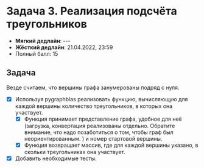 # Задача 3. Реализация подсчёта треугольников

* **Мягкий дедлайн**: ---
* **Жёсткий дедлайн**: 21.04.2022, 23:59
* Полный балл: 15

## Задача

Везде считаем, что вершины графа занумерованы подряд с нуля.

- [x] Используя pygraphblas реализовать функцию, вычисляющую для каждой вершины количество треугольников, в которых она участвует.
  - [x] Функция принимает представление графа, удобное для неё (загрузка, конвертация реализованы отдельно. Обратите внимание, что надо позаботиться о том, чтобы граф был неориентированным. ) и номер стартовой вершины.
  - [x] Функция возвращает массив, где для каждой вершины указано, в скольки треугольниках она участвует.
- [x] Добавить необходимые тесты.
